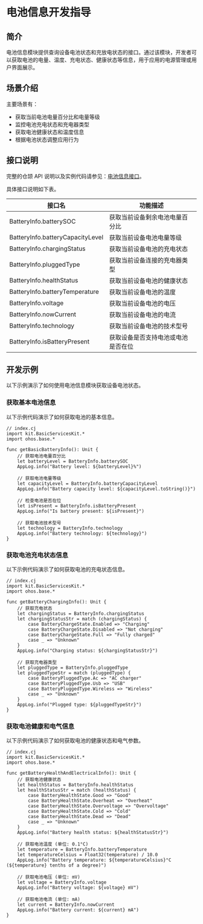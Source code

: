 # 电池信息开发指导

## 简介

电池信息模块提供查询设备电池状态和充放电状态的接口。通过该模块，开发者可以获取电池的电量、温度、充电状态、健康状态等信息，用于应用的电源管理或用户界面展示。

## 场景介绍

主要场景有：

- 获取当前电池电量百分比和电量等级
- 监控电池充电状态和充电器类型
- 获取电池健康状态和温度信息
- 根据电池状态调整应用行为

## 接口说明

完整的仓颉 API 说明以及实例代码请参见：[电池信息接口](../../../reference/source_zh_cn/BasicServicesKit/cj-apis-battery_info.md)。

具体接口说明如下表。

| 接口名 | 功能描述 |
| ------------------------------------------ | ----------------------------------------------------------- |
| BatteryInfo.batterySOC | 获取当前设备剩余电池电量百分比 |
| BatteryInfo.batteryCapacityLevel | 获取当前设备电池电量等级 |
| BatteryInfo.chargingStatus | 获取当前设备电池的充电状态 |
| BatteryInfo.pluggedType | 获取当前设备连接的充电器类型 |
| BatteryInfo.healthStatus | 获取当前设备电池的健康状态 |
| BatteryInfo.batteryTemperature | 获取当前设备电池的温度 |
| BatteryInfo.voltage | 获取当前设备电池的电压 |
| BatteryInfo.nowCurrent | 获取当前设备电池的电流 |
| BatteryInfo.technology | 获取当前设备电池的技术型号 |
| BatteryInfo.isBatteryPresent | 获取设备是否支持电池或电池是否在位 |

## 开发示例

以下示例演示了如何使用电池信息模块获取设备电池状态。

### 获取基本电池信息

以下示例代码演示了如何获取电池的基本信息。

<!-- compile -->

```cangjie
// index.cj
import kit.BasicServicesKit.*
import ohos.base.*

func getBasicBatteryInfo(): Unit {
    // 获取电池电量百分比
    let batteryLevel = BatteryInfo.batterySOC
    AppLog.info("Battery level: ${batteryLevel}%")
    
    // 获取电池电量等级
    let capacityLevel = BatteryInfo.batteryCapacityLevel
    AppLog.info("Battery capacity level: ${capacityLevel.toString()}")
    
    // 检查电池是否在位
    let isPresent = BatteryInfo.isBatteryPresent
    AppLog.info("Is battery present: ${isPresent}")
    
    // 获取电池技术型号
    let technology = BatteryInfo.technology
    AppLog.info("Battery technology: ${technology}")
}
```

### 获取电池充电状态信息

以下示例代码演示了如何获取电池的充电状态信息。

<!-- compile -->

```cangjie
// index.cj
import kit.BasicServicesKit.*
import ohos.base.*

func getBatteryChargingInfo(): Unit {
    // 获取充电状态
    let chargingStatus = BatteryInfo.chargingStatus
    let chargingStatusStr = match (chargingStatus) {
        case BatteryChargeState.Enabled => "Charging"
        case BatteryChargeState.Disabled => "Not charging"
        case BatteryChargeState.Full => "Fully charged"
        case _ => "Unknown"
    }
    AppLog.info("Charging status: ${chargingStatusStr}")
    
    // 获取充电器类型
    let pluggedType = BatteryInfo.pluggedType
    let pluggedTypeStr = match (pluggedType) {
        case BatteryPluggedType.Ac => "AC charger"
        case BatteryPluggedType.Usb => "USB"
        case BatteryPluggedType.Wireless => "Wireless"
        case _ => "Unknown"
    }
    AppLog.info("Plugged type: ${pluggedTypeStr}")
}
```

### 获取电池健康和电气信息

以下示例代码演示了如何获取电池的健康状态和电气参数。

<!-- compile -->

```cangjie
// index.cj
import kit.BasicServicesKit.*
import ohos.base.*

func getBatteryHealthAndElectricalInfo(): Unit {
    // 获取电池健康状态
    let healthStatus = BatteryInfo.healthStatus
    let healthStatusStr = match (healthStatus) {
        case BatteryHealthState.Good => "Good"
        case BatteryHealthState.Overheat => "Overheat"
        case BatteryHealthState.Overvoltage => "Overvoltage"
        case BatteryHealthState.Cold => "Cold"
        case BatteryHealthState.Dead => "Dead"
        case _ => "Unknown"
    }
    AppLog.info("Battery health status: ${healthStatusStr}")
    
    // 获取电池温度 (单位: 0.1°C)
    let temperature = BatteryInfo.batteryTemperature
    let temperatureCelsius = Float32(temperature) / 10.0
    AppLog.info("Battery temperature: ${temperatureCelsius}°C (${temperature} tenths of a degree)")
    
    // 获取电池电压 (单位: mV)
    let voltage = BatteryInfo.voltage
    AppLog.info("Battery voltage: ${voltage} mV")
    
    // 获取电池电流 (单位: mA)
    let current = BatteryInfo.nowCurrent
    AppLog.info("Battery current: ${current} mA")
}
```
